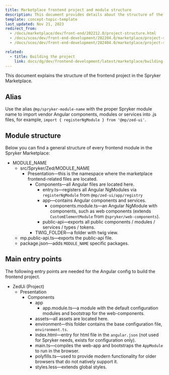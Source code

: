```yaml
---
title: Marketplace frontend project and module structure
description: This document provides details about the structure of the frontend project in the Spryker Marketplace.
template: concept-topic-template
last_updated: Nov 21, 2023
redirect_from:
  - /docs/marketplace/dev/front-end/202212.0/project-structure.html
  - /docs/scos/dev/front-end-development/202204.0/marketplace/project-structure.html
  - /docs/scos/dev/front-end-development/202404.0/marketplace/project-structure.html

related:
  - title: Building the project
    link: docs/dg/dev/frontend-development/latest/marketplace/building-the-merchant-portal-frontend.html
---
```


This document explains the structure of the frontend project in the Spryker Marketplace.

## Alias

Use the alias `@mp/spryker-module-name` with the proper Spryker module name to import vendor Angular components, modules or services into .js files, for example, `import { registerNgModule } from '@mp/zed-ui'`.

## Module structure

Below you can find a general structure of every frontend module in the Spryker Marketplace:

- MODULE_NAME
  - src/Spryker/Zed/MODULE_NAME
    - Presentation—this is the namespace where the marketplace frontend-related files are located.
      - Components—all Angular files are located here.
        - entry.ts—registers all Angular NgModules via `registerNgModule` from `@mp/zed-ui/app/registry`
        - app—contains Angular components and services.
          - components.module.ts—an Angular NgModule with components, such as web components (extends `CustomElementModule` from `@spryker/web-components`).
        - public-api—exports all public components / modules / services / types / tokens.
      - TWIG_FOLDER—a folder with twig view.
  - mp.public-api.ts—exports the public-api file.
  - package.json—adds `MODULE_NAME` specific packages.

## Main entry points

The following entry points are needed for the Angular config to build the frontend project.

- ZedUi (Project)
  - Presentation
    - Components
      - app
        - app.module.ts—a module with the default configuration modules and bootstrap for the web-components.
      - assets—all assets are located here.
      - environment—this folder contains the base configuration file, `environment.ts`.
      - index.html—entry for html file in the `angular.json` (not used for Spryker needs, exists for configuration only).
      - main.ts—compiles the web-app and bootstraps the `AppModule` to run in the browser.
      - polyfills.ts—used to provide modern functionality for older browsers that do not natively support it.
      - styles.less—extends global styles.
